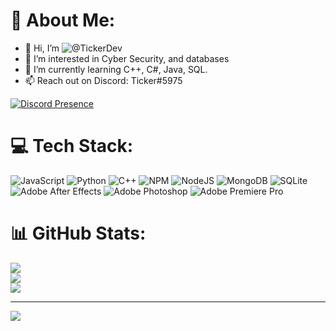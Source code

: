 # 💫 About Me:
- 👋 Hi, I’m ![@TickerDev](https://github.com/TickerDev)
- 👀 I’m interested in Cyber Security, and databases
- 🌱 I’m currently learning C++, C#, Java, SQL.
- 📫 Reach out on Discord: Ticker#5975

[![Discord Presence](https://lanyard.cnrad.dev/api/470957190069616647)](https://discord.com/users/470957190069616647)

# 💻 Tech Stack:
![JavaScript](https://img.shields.io/badge/javascript-%23323330.svg?style=for-the-badge&logo=javascript&logoColor=%23F7DF1E) ![Python](https://img.shields.io/badge/python-3670A0?style=for-the-badge&logo=python&logoColor=ffdd54) ![C++](https://img.shields.io/badge/c++-%2300599C.svg?style=for-the-badge&logo=c%2B%2B&logoColor=white) ![NPM](https://img.shields.io/badge/NPM-%23000000.svg?style=for-the-badge&logo=npm&logoColor=white) ![NodeJS](https://img.shields.io/badge/node.js-6DA55F?style=for-the-badge&logo=node.js&logoColor=white) ![MongoDB](https://img.shields.io/badge/MongoDB-%234ea94b.svg?style=for-the-badge&logo=mongodb&logoColor=white) ![SQLite](https://img.shields.io/badge/sqlite-%2307405e.svg?style=for-the-badge&logo=sqlite&logoColor=white) ![Adobe After Effects](https://img.shields.io/badge/Adobe%20After%20Effects-9999FF.svg?style=for-the-badge&logo=Adobe%20After%20Effects&logoColor=white) ![Adobe  Photoshop](https://img.shields.io/badge/adobephotoshop-%2331A8FF.svg?style=for-the-badge&logo=adobephotoshop&logoColor=white) ![Adobe Premiere Pro](https://img.shields.io/badge/Adobe%20Premiere%20Pro-9999FF.svg?style=for-the-badge&logo=Adobe%20Premiere%20Pro&logoColor=white)
# 📊 GitHub Stats:
![](https://github-readme-stats.vercel.app/api?username=TickerDev&theme=dark&hide_border=false&include_all_commits=true&count_private=false)<br/>
![](https://github-readme-streak-stats.herokuapp.com/?user=TickerDev&theme=dark&hide_border=false)<br/>
![](https://github-readme-stats.vercel.app/api/top-langs/?username=TickerDev&theme=dark&hide_border=false&include_all_commits=true&count_private=false&layout=compact)


---
[![](https://visitcount.itsvg.in/api?id=TickerDev&icon=0&color=0)](https://visitcount.itsvg.in)


  
<!-- Proudly stolen from ShonDevelopment ( https://github.com/ShonDevelopment ) hopefully he will not hate me for this ;-; -->
